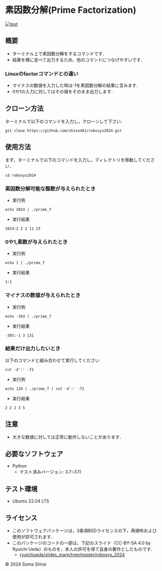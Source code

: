 # 素因数分解(Prime Factorization)
[![test](https://github.com/shiso461/robosys2024/actions/workflows/test.yml/badge.svg?branch=main)](https://github.com/shiso461/robosys2024/actions/workflows/test.yml)
## 概要

- ターミナル上で素因数分解をするコマンドです．
- 結果を横に並べて出力するため，他のコマンドにつなげやすいです．
### Linuxのfactorコマンドとの違い
- マイナスの数値を入力した時は-1を素因数分解の結果に含みます．
- 0や1の入力に対してはその値をそのまま出力します．

## クローン方法

 ターミナルで以下のコマンドを入力し，クローンして下さい．
 
 ```
 git clone https://github.com/shiso461/robosys2024.git
 ```

## 使用方法

 まず，ターミナルで以下のコマンドを入力し，ディレクトリを移動してください．
 ```
 cd robosys2024
 ```
### 素因数分解可能な整数が与えられたとき
- 実行例
 ```
 echo 2024 | ./prime_f
 ```
- 実行結果
 ```
 2024:2 2 2 11 23 
 ```
### 0や1,素数が与えられたとき
- 実行例
 ```
 echo 1 | ./prime_f
 ```
- 実行結果
 ```
 1:1
 ```
### マイナスの数値が与えられたとき
- 実行例
 ```
 echo -393 | ./prime_f
 ```
- 実行結果
 ```
 -393:-1 3 131
 ```
### 結果だけ出力したいとき
以下のコマンドと組み合わせて実行してください
 ```
 cut -d':' -f2
 ```
- 実行例
 ```
 echo 120 | ./prime_f | cut -d':' -f2
 ```
- 実行結果
 ```
 2 2 2 3 5
 ```

## 注意
- 大きな数値に対しては正常に動作しないことがあります．

## 必要なソフトウェア
- Python
	- テスト済みバージョン: 3.7~3.11

## テスト環境
- Ubuntu 22.04 LTS

## ライセンス
- このソフトウェアパッケージは，3条項BSDライセンスの下，再頒布および使用が許可されます．
- このパッケージのコードの一部は，下記のスライド（CC-BY-SA 4.0 by Ryuichi Ueda）のものを，本人の許可を得て自身の著作としたものです．
    - [ryuichiueda/slides_marp/tree/master/robosys_2024](https://github.com/ryuichiueda/slides_marp/tree/master/robosys2024)

© 2024 Soma Shirai 
